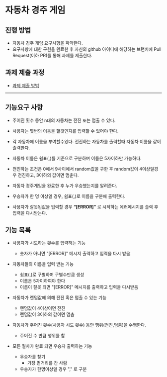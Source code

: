 # 자동차 경주 게임
## 진행 방법
* 자동차 경주 게임 요구사항을 파악한다.
* 요구사항에 대한 구현을 완료한 후 자신의 github 아이디에 해당하는 브랜치에 Pull Request(이하 PR)를 통해 과제를 제출한다.

## 과제 제출 과정
* [과제 제출 방법](https://github.com/next-step/nextstep-docs/tree/master/precourse)


---

## 기능요구 사항
* 주어진 횟수 동안 n대의 자동차는 전진 또는 멈출 수 있다.  

* 사용자는 몇번의 이동을 할것인지를 입력할 수 있어야 한다.

* 각 자동차에 이름을 부여할수있다. 전진하는 자동차를 출력할때 자동차 이름을 같이 출력한다.

* 자동차 이름은 쉼표(,)를 기준으로 구분하며 이름은 5자이하만 가능하다.

* 전진하는 조건은 0에서 9사이에서 random값을 구한 후 random값이 4이상일경우 전진하고,
3이하의 값이면 멈춘다.

* 자동차 경주게임을 완료한 후 누가 우승했는지를 알려준다.

* 우승자가 한 명 이상일 경우, 쉼표(,)로 이름을 구분해 출력한다.

* 사용자가 잘못된값을 입력할 경우 **“[ERROR]”** 로 시작하는 에러메시지를 출력 후 입력을 다시받는다.  

## 기능 목록 

* 사용자가 시도하는 횟수를 입력하는 기능 
  * 숫자가 아니면 "[ERROR]" 메시지 출력하고 입력을 다시 받음  
  
  
* 자동차들의 이름을 입력 받는 기능
  * 쉼표(,)로 구별하며 구별수만큼 생성
  * 이름은 5자이하여야 한다
  * 이름이 잘못 되면 "[ERROR]" 메시지를 출력하고 입력을 다시받음  

* 자동차가 랜덤값에 의해 전진 혹은 멈출 수 있는 기능
  * 랜덤값이 4이상이면 전진
  * 랜덤값이 3이하의 값이면 멈춤  


* 자동차가 주어진 횟수(사용자 시도 횟수) 동안 행위(전진,멈춤)을 수행한다.
  * 주어진 수 만큼 행위를 함  
  
* 모든 절차가 완료 되면 우승자 출력하는 기능
  * 우숭자를 찾기
    * 가장 먼거리를 간 사람
  * 우승자가 한명이상일 경우 "," 로 구분 